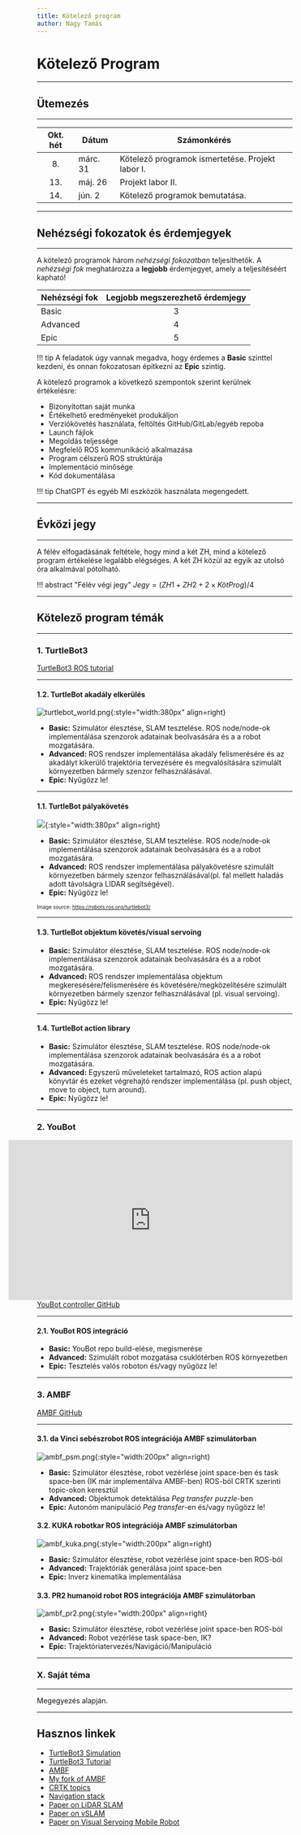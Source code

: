 ```yaml
---
title: Kötelező program
author: Nagy Tamás
---
```


# Kötelező Program

---

## Ütemezés

---

| Okt. hét | Dátum    | Számonkérés                                      |
|:--------:|----------|--------------------------------------------------|
|    8.    | márc. 31 | Kötelező programok ismertetése. Projekt labor I. |
|   13.    | máj. 26  | Projekt labor II.                                |
|   14.    | jún. 2   | Kötelező programok bemutatása.                   |

---


## Nehézségi fokozatok és érdemjegyek

---

A kötelező programok három *nehézségi fokozatban* teljesíthetők. A *nehézségi fok* meghatározza a **legjobb** érdemjegyet, amely a teljesítéséért kapható! 

| Nehézségi fok | Legjobb megszerezhető érdemjegy |
| -------- | :-------: |
| Basic    |     3 |
| Advanced |     4 |
| Epic     |     5 |

!!! tip
	A feladatok úgy vannak megadva, hogy érdemes a **Basic** szinttel kezdeni, és onnan fokozatosan építkezni az **Epic** szintig.

A kötelező programok a következő szempontok szerint kerülnek értékelésre: 

- Bizonyítottan saját munka
- Értékelhető eredményeket produkáljon
- Verziókövetés használata, feltöltés GitHub/GitLab/egyéb repoba
- Launch fájlok
- Megoldás teljessége
- Megfelelő ROS kommunikáció alkalmazása
- Program célszerű ROS struktúrája
- Implementáció minősége
- Kód dokumentálása

!!! tip
    ChatGPT és egyéb MI eszközök használata megengedett.

---



## Évközi jegy

---

A félév elfogadásának feltétele, hogy mind a két ZH, mind a kötelező program értékelése legalább elégséges. A két ZH közül az egyik az utolsó óra alkalmával pótolható.

!!! abstract "Félév végi jegy"
	$Jegy = (ZH1 + ZH2 + 2 \times KötProg) / 4$ 

---


## Kötelező program témák

---

### 1. TurtleBot3 


[TurtleBot3 ROS tutorial](https://ros2-industrial-workshop.readthedocs.io/en/latest/_source/navigation/ROS2-Turtlebot.html)



---

#### 1.2. TurtleBot akadály elkerülés


![turtlebot_world.png](img%2Fturtlebot_world.png){:style="width:380px" align=right}

- **Basic:** Szimulátor élesztése, SLAM tesztelése. ROS node/node-ok implementálása szenzorok adatainak beolvasására és a a robot mozgatására.
- **Advanced:** ROS rendszer implementálása akadály felismerésére és az akadályt kikerülő trajektória tervezésére és megvalósítására szimulált környezetben bármely szenzor felhasználásával.
- **Epic:** Nyűgözz le!

---

#### 1.1. TurtleBot pályakövetés

![](https://robots.ros.org/assets/img/robots/turtlebot3/turtlebot3.png){:style="width:380px" align=right}



- **Basic:** Szimulátor élesztése, SLAM tesztelése. ROS node/node-ok implementálása szenzorok adatainak beolvasására és a a robot mozgatására.
- **Advanced:** ROS rendszer implementálása pályakövetésre szimulált környezetben bármely szenzor felhasználásával(pl. fal mellett haladás adott távolságra LIDAR segítségével).
- **Epic:** Nyűgözz le!
<!--suppress XmlDeprecatedElement -->
<font size="1"> Image source: https://robots.ros.org/turtlebot3/ </font>


---

#### 1.3. TurtleBot objektum követés/visual servoing

- **Basic:** Szimulátor élesztése, SLAM tesztelése. ROS node/node-ok implementálása szenzorok adatainak beolvasására és a a robot mozgatására.
- **Advanced:** ROS rendszer implementálása objektum megkeresésére/felismerésére és követésére/megközelítésére szimulált környezetben bármely szenzor felhasználásával (pl. visual servoing).
- **Epic:** Nyűgözz le!

---

#### 1.4. TurtleBot action library

- **Basic:** Szimulátor élesztése, SLAM tesztelése. ROS node/node-ok implementálása szenzorok adatainak beolvasására és a a robot mozgatására.
- **Advanced:** Egyszerű műveleteket tartalmazó, ROS action alapú könyvtár és ezeket végrehajtó rendszer implementálása (pl. push object, move to object, turn around).
- **Epic:** Nyűgözz le!



---

### 2. YouBot

<iframe width="560" height="315" align="right" src="https://www.youtube.com/embed/qvBEQsGvC3M" title="YouTube video player" frameborder="0" allow="accelerometer; autoplay; clipboard-write; encrypted-media; gyroscope; picture-in-picture" allowfullscreen></iframe>


[YouBot controller GitHub](https://github.com/ABC-iRobotics/YoubotDriver/tree/ROS)

---


#### 2.1. YouBot ROS integráció

- **Basic:** YouBot repo build-elése, megismerése
- **Advanced:** Szimulált robot mozgatása csuklótérben ROS környezetben
- **Epic:** Tesztelés valós roboton és/vagy nyűgözz le!


---

### 3. AMBF

[AMBF GitHub](https://github.com/WPI-AIM/ambf)

---


#### 3.1. da Vinci sebészrobot ROS integrációja AMBF szimulátorban

![ambf_psm.png](img%2Fambf_psm.png){:style="width:200px" align=right}

- **Basic:** Szimulátor élesztése, robot vezérlése joint space-ben és task space-ben (IK már implementálva AMBF-ben) ROS-ból CRTK szerinti topic-okon keresztül
- **Advanced:** Objektumok detektálása *Peg transfer puzzle*-ben
- **Epic:** Autonóm manipuláció *Peg transfer*-en és/vagy nyűgözz le!

#### 3.2. KUKA robotkar ROS integrációja AMBF szimulátorban

![ambf_kuka.png](img%2Fambf_kuka.png){:style="width:200px" align=right}


- **Basic:** Szimulátor élesztése, robot vezérlése joint space-ben ROS-ból
- **Advanced:** Trajektóriák generálása joint space-ben
- **Epic:** Inverz kinematika implementálása

#### 3.3. PR2 humanoid robot ROS integrációja AMBF szimulátorban

![ambf_pr2.png](img%2Fambf_pr2.png){:style="width:200px" align=right}

- **Basic:** Szimulátor élesztése, robot vezérlése joint space-ben ROS-ból
- **Advanced:** Robot vezérlése task space-ben, IK?
- **Epic:** Trajektóriatervezés/Navigáció/Manipuláció

---

### X. Saját téma

---

Megegyezés alapján.

---

## Hasznos linkek

- [TurtleBot3 Simulation](https://emanual.robotis.com/docs/en/platform/turtlebot3/simulation/)
- [TurtleBot3 Tutorial](https://ros2-industrial-workshop.readthedocs.io/en/latest/_source/navigation/ROS2-Turtlebot.html)
- [AMBF](https://github.com/WPI-AIM/ambf)
- [My fork of AMBF](https://github.com/TamasDNagy/ambf)
- [CRTK topics](https://github.com/jhu-cisst/cisst/blob/devel/utils/crtk-port/crtk-ros-commands.dict)
- [Navigation stack](http://wiki.ros.org/navigation)
- [Paper on LiDAR SLAM](https://www.hindawi.com/journals/jat/2020/8867937/)
- [Paper on vSLAM](https://ipsjcva.springeropen.com/articles/10.1186/s41074-017-0027-2)
- [Paper on Visual Servoing Mobile Robot](https://www.researchgate.net/publication/252057005_An_image_based_visual_servoing_scheme_for_wheeled_mobile_robots)









